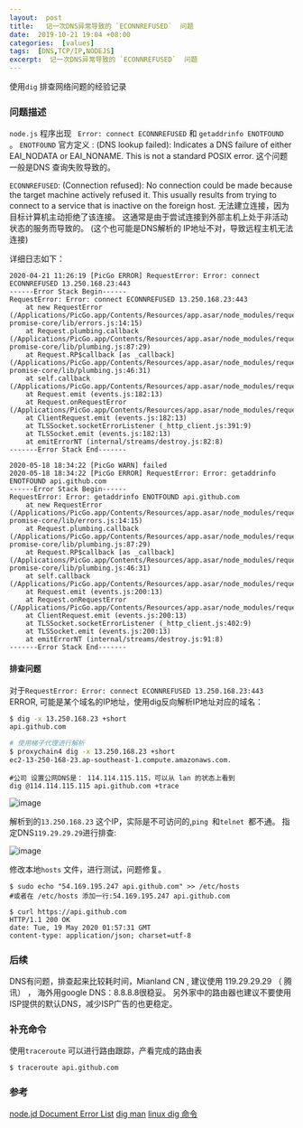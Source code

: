 ```yaml
---
layout:  post
title:   记一次DNS异常导致的 `ECONNREFUSED`  问题
date:  2019-10-21 19:04 +08:00
categories:  [values]
tags:  [DNS,TCP/IP,NODEJS]
excerpt:  记一次DNS异常导致的 `ECONNREFUSED`  问题
---
```



使用`dig` 排查网络问题的经验记录
<!-- more -->

### 问题描述
`node.js` 程序出现 ` Error: connect ECONNREFUSED`  和 `getaddrinfo ENOTFOUND` 。
`ENOTFOUND` 官方定义 :  (DNS lookup failed): Indicates a DNS failure of either EAI_NODATA or EAI_NONAME. This is not a standard POSIX error.
这个问题一般是DNS 查询失败导致的。

`ECONNREFUSED`: (Connection refused): No connection could be made because the target machine actively refused it. This usually results from trying to connect to a service that is inactive on the foreign host.
无法建立连接，因为目标计算机主动拒绝了该连接。 这通常是由于尝试连接到外部主机上处于非活动状态的服务而导致的。 (这个也可能是DNS解析的 IP地址不对，导致远程主机无法连接)


详细日志如下：
```
2020-04-21 11:26:19 [PicGo ERROR] RequestError: Error: connect ECONNREFUSED 13.250.168.23:443
------Error Stack Begin------
RequestError: Error: connect ECONNREFUSED 13.250.168.23:443
    at new RequestError (/Applications/PicGo.app/Contents/Resources/app.asar/node_modules/request-promise-core/lib/errors.js:14:15)
    at Request.plumbing.callback (/Applications/PicGo.app/Contents/Resources/app.asar/node_modules/request-promise-core/lib/plumbing.js:87:29)
    at Request.RP$callback [as _callback] (/Applications/PicGo.app/Contents/Resources/app.asar/node_modules/request-promise-core/lib/plumbing.js:46:31)
    at self.callback (/Applications/PicGo.app/Contents/Resources/app.asar/node_modules/request/request.js:185:22)
    at Request.emit (events.js:182:13)
    at Request.onRequestError (/Applications/PicGo.app/Contents/Resources/app.asar/node_modules/request/request.js:881:8)
    at ClientRequest.emit (events.js:182:13)
    at TLSSocket.socketErrorListener (_http_client.js:391:9)
    at TLSSocket.emit (events.js:182:13)
    at emitErrorNT (internal/streams/destroy.js:82:8)
-------Error Stack End-------
```

```
2020-05-18 18:34:22 [PicGo WARN] failed
2020-05-18 18:34:22 [PicGo ERROR] RequestError: Error: getaddrinfo ENOTFOUND api.github.com
------Error Stack Begin------
RequestError: Error: getaddrinfo ENOTFOUND api.github.com
    at new RequestError (/Applications/PicGo.app/Contents/Resources/app.asar/node_modules/request-promise-core/lib/errors.js:14:15)
    at Request.plumbing.callback (/Applications/PicGo.app/Contents/Resources/app.asar/node_modules/request-promise-core/lib/plumbing.js:87:29)
    at Request.RP$callback [as _callback] (/Applications/PicGo.app/Contents/Resources/app.asar/node_modules/request-promise-core/lib/plumbing.js:46:31)
    at self.callback (/Applications/PicGo.app/Contents/Resources/app.asar/node_modules/request/request.js:185:22)
    at Request.emit (events.js:200:13)
    at Request.onRequestError (/Applications/PicGo.app/Contents/Resources/app.asar/node_modules/request/request.js:881:8)
    at ClientRequest.emit (events.js:200:13)
    at TLSSocket.socketErrorListener (_http_client.js:402:9)
    at TLSSocket.emit (events.js:200:13)
    at emitErrorNT (internal/streams/destroy.js:91:8)
-------Error Stack End-------
```


####  排查问题
对于`RequestError: Error: connect ECONNREFUSED 13.250.168.23:443` ERROR, 可能是某个域名的IP地址，使用dig反向解析IP地址对应的域名：
```bash
$ dig -x 13.250.168.23 +short
api.github.com

# 使用梯子代理进行解析
$ proxychain4 dig -x 13.250.168.23 +short
ec2-13-250-168-23.ap-southeast-1.compute.amazonaws.com.
```

```
#公司 设置公网DNS是： 114.114.115.115，可以从 lan 的状态上看到
dig @114.114.115.115 api.github.com +trace
```

![image](https://raw.githubusercontent.com/ordiychen/study_notes/master/res/image/node_image/img_20_img_20200519094710.png)


解析到的`13.250.168.23` 这个IP，实际是不可访问的,`ping `和`telnet `都不通。
指定DNS`119.29.29.29`进行排查:

![image](https://raw.githubusercontent.com/ordiychen/study_notes/master/res/image/node_image/img_20_img_20200519095335.png)


修改本地`hosts` 文件，进行测试，问题修复。
```
$ sudo echo "54.169.195.247 api.github.com" >> /etc/hosts
#或者在 /etc/hosts 添加一行:54.169.195.247 api.github.com

$ curl https://api.github.com
HTTP/1.1 200 OK
date: Tue, 19 May 2020 01:57:31 GMT
content-type: application/json; charset=utf-8
```

### 后续
DNS有问题，排查起来比较耗时间，Mianland CN , 建议使用 119.29.29.29 （ 腾讯） ， 海外用google DNS：8.8.8.8很稳妥。
另外家中的路由器也建议不要使用ISP提供的默认DNS，减少ISP广告的也更稳定。

### 补充命令
使用`traceroute` 可以进行路由跟踪，产看完成的路由表
```
$ traceroute api.github.com
```

### 参考
[node.jd Document Error List]([https://nodejs.org/api/fs.html)
[dig man](https://linux.die.net/man/1/dig)
[linux dig 命令](https://www.cnblogs.com/sparkdev/p/7777871.html)
